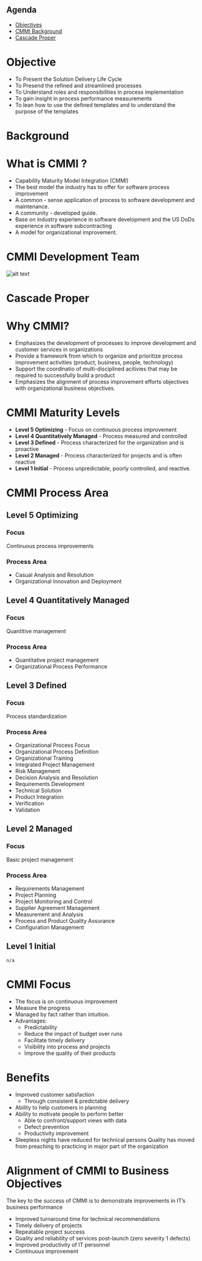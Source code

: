 
## Agenda
- [Objectives](#objective)
- [CMMI Background](#background)
- [Cascade Proper](cascade-proper)

# Objective
- To Present the Solution Delivery Life Cycle
- To Presend the refined and streamlined processes
- To Understand roles and responsibilities in process implementation
- To gain insight in process performance measurements
- To lean how to use the defined templates and to understand the purpose of the templates

# Background
# What is CMMI ?
- Capability Maturity Model Integration (CMMI)
- The best model the industry has to offer for software process improvement
- A common - sense application of process to software development and maintenance.
- A community - developed guide.
- Base on industry experience in software development and the US DoDs experience in software subcontracting
- A model for organizational improvement.

# CMMI Development Team

![alt text][team_image]

[team_image]: https://lh3.googleusercontent.com/mivkmhgPhUkNNfIVlL8TW5qKf6XriiqDziGBTnYQNLnvlb-Wikxy5IuiNP_52VXvZuDhUtstbUkeeLiD6uSDcNWK_XXIXcPdYEdeH9UDCScSg-utvY89227H7K50OQCAZet3iDav5aT-XlK9gxxJH4lL65Lvqk0J7WVdsHG7sHSOLQtusuJ5MTsjjBzh57GM9jjkX53yOwbL1s30PXZ43uXCzS-rLmyyQFiPz6p4Oak6xUm27LZW6ctVnje8T8WdZuteOUX_e7Ogg5ZHhVWVSiKVOyEVTl-E3_f7SSYeXeVugxZiD-GSGT6D0_pGabg8Ce_QvFyZnIIix1qcAIKkchhQgcwcUwIomd2QvJZmVHbaC80iVhYiLH-1bZLzl34OfqvoNaw9QbTKaXXHEcCHm3o_jbNYrtB9DDuMVtrCgqO-yazrhyyS9W7UVjvtXoLs67Ir-XuO4SYI0uUqGMv26Xvf-fkSWCWwMbecgGAVm319_Kt7NKzyZXPvlyUqS1zpj917GPz7s4ubTF1mDnRw-2Pivfykg8om4Nq6ch_ysHgpyPz4C8bt_vuk04XjT17T6iMJPEfTcm476cC2ZHCmE-TsQMuhtR0NuspZfN5VqQ5Sj89o0gGwitOnlsAwfGJUowMB9O0hxj8zCWqZdazgL5z4ZZb020Ku=w645-h335-no
# Cascade Proper
# Why CMMI?
- Emphasizes the development of processes to improve development and customer services in organizations
- Provide a framework from which to organize and prioritize process improvement activities (product, business, people, technology)
- Support the coordinatio of multi-disciplined acitivies that may be required to successfully build a product
- Emphasizes the alignment of process improvement efforts objectives with organizational business objectives.

# CMMI Maturity Levels
- **Level 5 Optimizing** - Focus on continuous process improvement
- **Level 4 Quantitatively Managed** - Process measured and controlled
- **Level 3 Defined** - Process characterized for the organization and is proactive
- **Level 2 Managed** - Process characterized for projects and is often reactive
- **Level 1 Initial** - Process unpredictable, poorly controlled, and reactive.

# CMMI Process Area

## Level 5 Optimizing
### Focus
  Continuous process improvements
### Process Area
  - Casual Analysis and Resolution
  - Organizational Innovation and Deployment

## Level 4 Quantitatively Managed
### Focus
  Quantitive management
### Process Area
  - Quantitative project management
  - Organizational Process Performance
  
## Level 3 Defined
### Focus
  Process standardization
### Process Area
  - Organizational Process Focus
  - Organizational Process Definition
  - Organizational Training 
  - Integrated Project Management
  - Risk Management
  - Decision Analysis and Resolution
  - Requirements Development
  - Technical Solution
  - Product Integration
  - Verification
  - Validation

## Level 2 Managed
### Focus
  Basic project management
### Process Area
  - Requirements Management 
  - Project Planning
  - Project Monitoring and Control
  - Supplier Agreement Management 
  - Measurement and Analysis
  - Process and Product Quality Assurance
  - Configuration Management
## Level 1 Initial
`n/a`

# CMMI Focus
- The focus is on continuous improvement
- Measure the progress
- Managed by fact rather than intuition.
- Advantages:
    - Predictability
    - Reduce the impact of budget over runs
    - Facilitate timely delivery
    - Visibility into process and projects
    - Improve the quality of their products

# Benefits
- Improved customer satisfaction
  - Through consistent & predictable delivery
- Ability to help customers in planning
- Ability to motivate people to perform better
  - Able to confront/support views with data
  - Defect prevention 
  - Productivity improvement
- Sleepless nights have reduced for technical persons
Quality has moved from preaching to practicing in major part of the organization

# Alignment of CMMI to Business Objectives 
The key to the success of CMMI is to demonstrate improvements in IT’s business performance
- Improved turnaround time for technical recommendations
- Timely delivery of projects
- Repeatable project success
- Quality and reliability of services post-launch (zero severity 1 defects)
- Improved productivity of IT personnel
- Continuous improvement 

